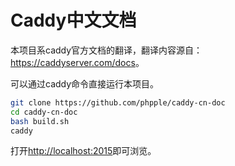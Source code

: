 Caddy中文文档
=============

本项目系caddy官方文档的翻译，翻译内容源自：<https://caddyserver.com/docs>。

可以通过caddy命令直接运行本项目。

```bash
git clone https://github.com/phpple/caddy-cn-doc
cd caddy-cn-doc
bash build.sh
caddy
```

打开<http://localhost:2015>即可浏览。
